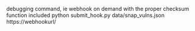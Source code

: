 debugging command, ie webhook on demand with the proper checksum function included
python submit_hook.py data/snap_vulns.json https://webhookurl/